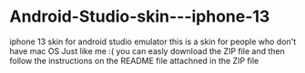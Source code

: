 # Android-Studio-skin---iphone-13
iphone 13 skin for android studio emulator 
this is a skin for people who don't have mac OS Just like me :(
you can easly download the ZIP file and then follow the instructions on the README file attachned in the ZIP file

